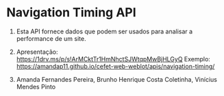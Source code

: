 # Navigation Timing API

1) Esta API fornece dados que podem ser usados para analisar a performance de um site.

2) Apresentação: https://1drv.ms/p/s!ArMCktTr1HmNhctSJWtqpMwBjHLGyQ 
Exemplo: https://amandap11.github.io/cefet-web-weblot/apis/navigation-timing/

3) Amanda Fernandes Pereira, Brunho Henrique Costa Coletinha, Vinícius Mendes Pinto
